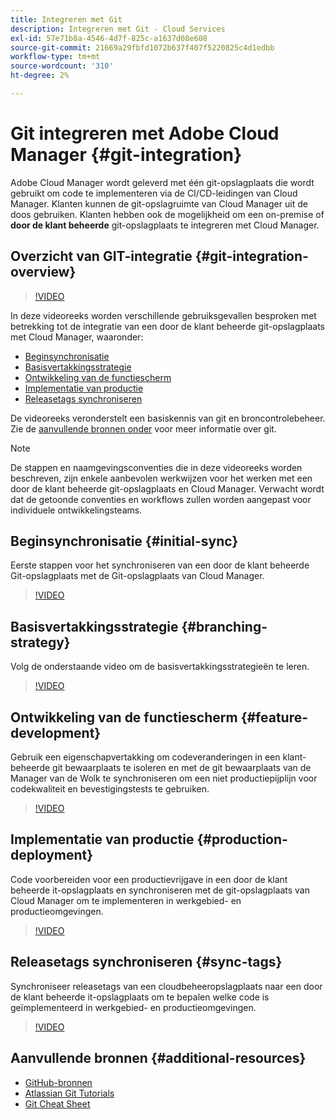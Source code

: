 ```yaml
---
title: Integreren met Git
description: Integreren met Git - Cloud Services
exl-id: 57e71b8a-4546-4d7f-825c-a1637d08e608
source-git-commit: 21669a29fbfd1072b637f407f5220825c4d1edbb
workflow-type: tm+mt
source-wordcount: '310'
ht-degree: 2%

---
```


# Git integreren met Adobe Cloud Manager {#git-integration}

Adobe Cloud Manager wordt geleverd met één git-opslagplaats die wordt gebruikt om code te implementeren via de CI/CD-leidingen van Cloud Manager. Klanten kunnen de git-opslagruimte van Cloud Manager uit de doos gebruiken. Klanten hebben ook de mogelijkheid om een on-premise of **door de klant beheerde** git-opslagplaats te integreren met Cloud Manager.

## Overzicht van GIT-integratie {#git-integration-overview}

>[!VIDEO](https://video.tv.adobe.com/v/28710/)

In deze videoreeks worden verschillende gebruiksgevallen besproken met betrekking tot de integratie van een door de klant beheerde git-opslagplaats met Cloud Manager, waaronder:

* [Beginsynchronisatie](#initial-sync)
* [Basisvertakkingsstrategie](#branching-strategy)
* [Ontwikkeling van de functiescherm](#feature-development)
* [Implementatie van productie](#production-deployment)
* [Releasetags synchroniseren](#sync-tags)

De videoreeks veronderstelt een basiskennis van git en broncontrolebeheer. Zie de [aanvullende bronnen onder](#additional-resources) voor meer informatie over git.

>[!NOTE]
>
>De stappen en naamgevingsconventies die in deze videoreeks worden beschreven, zijn enkele aanbevolen werkwijzen voor het werken met een door de klant beheerde git-opslagplaats en Cloud Manager. Verwacht wordt dat de getoonde conventies en workflows zullen worden aangepast voor individuele ontwikkelingsteams.

## Beginsynchronisatie {#initial-sync}

Eerste stappen voor het synchroniseren van een door de klant beheerde Git-opslagplaats met de Git-opslagplaats van Cloud Manager.

>[!VIDEO](https://video.tv.adobe.com/v/28711/?quality=12)

## Basisvertakkingsstrategie {#branching-strategy}

Volg de onderstaande video om de basisvertakkingsstrategieën te leren.

>[!VIDEO](https://video.tv.adobe.com/v/28712/?quality=12)

## Ontwikkeling van de functiescherm {#feature-development}

Gebruik een eigenschapvertakking om codeveranderingen in een klant-beheerde git bewaarplaats te isoleren en met de git bewaarplaats van de Manager van de Wolk te synchroniseren om een niet productiepijplijn voor codekwaliteit en bevestigingstests te gebruiken.

>[!VIDEO](https://video.tv.adobe.com/v/28723/?quality=12)

## Implementatie van productie {#production-deployment}

Code voorbereiden voor een productievrijgave in een door de klant beheerde it-opslagplaats en synchroniseren met de git-opslagplaats van Cloud Manager om te implementeren in werkgebied- en productieomgevingen.

>[!VIDEO](https://video.tv.adobe.com/v/28724/?quality=12)

## Releasetags synchroniseren {#sync-tags}

Synchroniseer releasetags van een cloudbeheeropslagplaats naar een door de klant beheerde it-opslagplaats om te bepalen welke code is geïmplementeerd in werkgebied- en productieomgevingen.

>[!VIDEO](https://video.tv.adobe.com/v/28725/?quality=12)

## Aanvullende bronnen {#additional-resources}

* [GitHub-bronnen](https://try.github.io)
* [Atlassian Git Tutorials](https://www.atlassian.com/git/tutorials/what-is-version-control)
* [Git Cheat Sheet](https://education.github.com/git-cheat-sheet-education.pdf)
